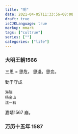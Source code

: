 ```yaml
---
title: "明"
date: 2021-04-05T11:33:56+08:00
draft: true
isCJKLanguage: true
markup: mmark
tags: ["cultrue"]
series: [""]
categories: ["life"]
---
```


### 大明王朝1566

三思 = 思危， 思退，思变。

勤于守成

    海瑞
    杨金山
    沈一石

嘉靖1567 崩。

### 万历十五年 1587